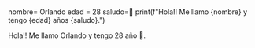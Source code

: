 #
nombre= Orlando
edad = 28
saludo=👋
print(f"Hola!! Me llamo {nombre} y tengo {edad} años {saludo}.")

Hola!! Me llamo Orlando y tengo 28 año 👋.

